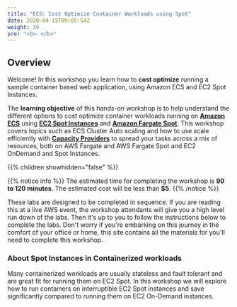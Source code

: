 ```yaml
---
title: "ECS: Cost Optimize Container Workloads using Spot"
date: 2020-04-15T09:05:54Z
weight: 39
pre: "<b>⁃ </b>"
---
```


## Overview

Welcome! In this workshop you learn how to **cost optimize** running a sample container based web application, using Amazon ECS and EC2 Spot Instances.  

The **learning objective** of this hands-on workshop is to help understand the different options to cost optimize container workloads running on **[Amazon ECS](https://aws.amazon.com/ecs/)** using **[EC2 Spot Instances](https://aws.amazon.com/ec2/spot/)** and **[Amazon Fargate Spot](https://aws.amazon.com/fargate/)**.  This workshop covers topics such as ECS Cluster Auto scaling and how to use scale efficiently with **[Capacity Providers](https://docs.aws.amazon.com/AmazonECS/latest/developerguide/cluster-capacity-providers.html)** to spread your tasks across a mix of resources, both on AWS Fargate and AWS Fargate Spot and EC2 OnDemand and Spot Instances.

{{% children showhidden="false" %}}

{{% notice info %}}
The estimated time for completing the workshop is **90 to 120 minutes**. The estimated cost will be less than **$5**.
{{% /notice %}}

These labs are designed to be completed in sequence.  If you are reading this at a live AWS event, the workshop attendants will give you a high level run down of the labs.  Then it's up to you to follow the instructions below to complete the labs.  Don't worry if you're embarking on this journey in the comfort of your office or home, this site contains all the materials for you'll need to complete this workshop.






### About Spot Instances in Containerized workloads

Many containerized workloads are usually stateless and fault tolerant and are great fit for running them on EC2 Spot. In this workshop we will explore how to run containers on interruptible EC2 Spot instances and save significantly compared to running them on EC2 On-Demand instances.
